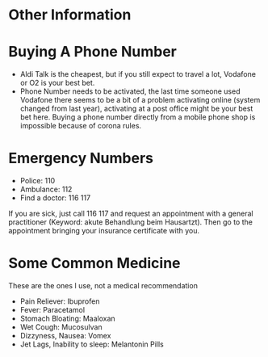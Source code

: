 # Other Information

# Buying A Phone Number

- Aldi Talk is the cheapest, but if you still expect to travel a lot, Vodafone or O2 is your best bet.
- Phone Number needs to be activated, the last time someone used Vodafone there seems to be a bit of a problem activating online (system changed from last year), activating at a post office might be your best bet here. Buying a phone number directly from a mobile phone shop is impossible because of corona rules.

# Emergency Numbers

- Police: 110
- Ambulance: 112
- Find a doctor: 116 117

If you are sick, just call 116 117 and request an appointment with a general practitioner (Keyword: akute Behandlung beim Hausartzt). Then go to the appointment bringing your insurance certificate with you.

# Some Common Medicine

These are the ones I use, not a medical recommendation

- Pain Reliever: Ibuprofen
- Fever: Paracetamol
- Stomach Bloating: Maaloxan
- Wet Cough: Mucosulvan
- Dizzyness, Nausea: Vomex
- Jet Lags, Inability to sleep: Melantonin Pills



